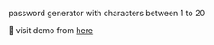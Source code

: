 password generator with characters between 1 to 20 

:link: visit demo from [here](https://2passwords-generator.netlify.app)

